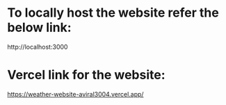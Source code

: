 # To locally host the website refer the below link:

http://localhost:3000

# Vercel link for the website:

https://weather-website-aviral3004.vercel.app/